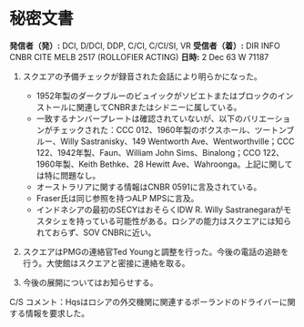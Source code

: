# 秘密文書

**発信者（発）:** DCI, D/DCI, DDP, C/CI, C/CI/SI, VR
**受信者（着）:** DIR INFO CNBR CITE MELB 2517 (ROLLOFIER ACTING)
**日時:** 2 Dec 63 W 71187

1. スクエアの予備チェックが録音された会話により明らかになった。
   - 1952年製のダークブルーのビュイックがソビエトまたはブロックのインストールに関連してCNBRまたはシドニーに属している。
   - 一致するナンバープレートは確認されていないが、以下のバリエーションがチェックされた：CCC 012、1960年製のボクスホール、ツートンブルー、Willy Sastranisky、149 Wentworth Ave、Wentworthville；CCC 122、1942年製、Faun、William John Sims、Binalong；CCO 122、1960年製、Keith Bethke、28 Hewitt Ave、Wahroonga。上記に関しては特に問題なし。
   - オーストラリアに関する情報はCNBR 0591に言及されている。
   - Fraser氏は同じ参照を持つALP MPSに言及。
   - インドネシアの最初のSECYはおそらくIDW R. Willy Sastranegaraがモスタシェを持っている可能性がある。ロシアの能力はスクエアには知られておらず、SOV CNBRに近い。

2. スクエアはPMGの連絡官Ted Youngと調整を行った。今後の電話の追跡を行う。大使館はスクエアと密接に連絡を取る。
3. 今後の展開についてはお知らせする。

C/S コメント：Hqsはロシアの外交機関に関連するポーランドのドライバーに関する情報を要求した。